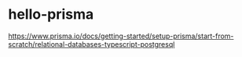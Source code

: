# hello-prisma
https://www.prisma.io/docs/getting-started/setup-prisma/start-from-scratch/relational-databases-typescript-postgresql
